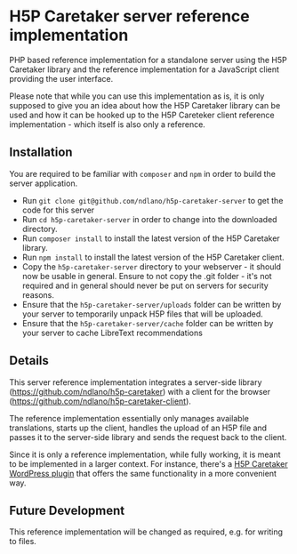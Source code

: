 # H5P Caretaker server reference implementation
PHP based reference implementation for a standalone server using the H5P Caretaker library and the reference implementation for a JavaScript client providing the user interface.

Please note that while you can use this implementation as is, it is only supposed to give you an idea about how the H5P Caretaker library can be used and how it can be hooked up to the H5P Careteker client reference implementation - which itself is also only a reference.

## Installation
You are required to be familiar with `composer` and `npm` in order to build the server application.

 - Run `git clone git@github.com/ndlano/h5p-caretaker-server` to get the code for this server
 - Run `cd h5p-caretaker-server` in order to change into the downloaded directory.
 - Run `composer install` to install the latest version of the H5P Caretaker library.
 - Run `npm install` to install the latest version of the H5P Caretaker client.
 - Copy the `h5p-caretaker-server` directory to your webserver - it should now be usable in general.
   Ensure to not copy the .git folder - it's not required and in general should never be put on servers for security reasons.
 - Ensure that the `h5p-caretaker-server/uploads` folder can be written by your server to
   temporarily unpack H5P files that will be uploaded.
 - Ensure that the `h5p-caretaker-server/cache` folder can be written by your server to
   cache LibreText recommendations

## Details
This server reference implementation integrates a server-side library (https://github.com/ndlano/h5p-caretaker) with a client for the browser (https://github.com/ndlano/h5p-caretaker-client).

The reference implementation essentially only manages available translations, starts up the client, handles the upload of an H5P file and passes it to the server-side library and sends the request back to the client.

Since it is only a reference implementation, while fully working, it is meant to be implemented in a larger context. For instance, there's a [H5P Caretaker WordPress plugin](https://github.com/ndlano/wp-ndla-h5p-caretaker) that offers the same functionality in a more convenient way.

## Future Development
This reference implementation will be changed as required, e.g. for writing to files.
